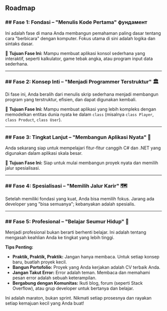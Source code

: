 ## Roadmap

### ## Fase 1: Fondasi – "Menulis Kode Pertama"  фундамент

Ini adalah fase di mana Anda membangun pemahaman paling dasar tentang cara "berbicara" dengan komputer. Fokus utama di sini adalah logika dan sintaks dasar.

🎯 **Tujuan Fase Ini:** Mampu membuat aplikasi konsol sederhana yang interaktif, seperti kalkulator, game tebak angka, atau program input data sederhana.

---

### ## Fase 2: Konsep Inti – "Menjadi Programmer Terstruktur" 🏛️

Di fase ini, Anda beralih dari menulis skrip sederhana menjadi membangun program yang terstruktur, efisien, dan dapat digunakan kembali.

🎯 **Tujuan Fase Ini:** Mampu membuat aplikasi yang lebih kompleks dengan memodelkan entitas dunia nyata ke dalam `class` (misalnya `class Player`, `class Product`, `class User`).

---

### ## Fase 3: Tingkat Lanjut – "Membangun Aplikasi Nyata" 🚀

Anda sekarang siap untuk mempelajari fitur-fitur canggih C# dan .NET yang digunakan dalam aplikasi skala besar.

🎯 **Tujuan Fase Ini:** Siap untuk mulai membangun proyek nyata dan memilih jalur spesialisasi.

---

### ## Fase 4: Spesialisasi – "Memilih Jalur Karir" 🗺️

Setelah memiliki fondasi yang kuat, Anda bisa memilih fokus. Jarang ada developer yang "bisa semuanya"; kebanyakan adalah spesialis.

---

### ## Fase 5: Profesional – "Belajar Seumur Hidup" 🧠

Menjadi profesional bukan berarti berhenti belajar. Ini adalah tentang mengasah keahlian Anda ke tingkat yang lebih tinggi.

**Tips Penting:**
* **Praktik, Praktik, Praktik:** Jangan hanya membaca. Untuk setiap konsep baru, buatlah proyek kecil.
* **Bangun Portofolio:** Proyek yang Anda kerjakan adalah CV terbaik Anda.
* **Jangan Takut Error:** Error adalah teman. Membaca dan memahami pesan error adalah sebuah keterampilan.
* **Bergabung dengan Komunitas:** Ikuti blog, forum (seperti Stack Overflow), atau grup developer untuk bertanya dan belajar.

Ini adalah maraton, bukan sprint. Nikmati setiap prosesnya dan rayakan setiap kemajuan kecil yang Anda buat!